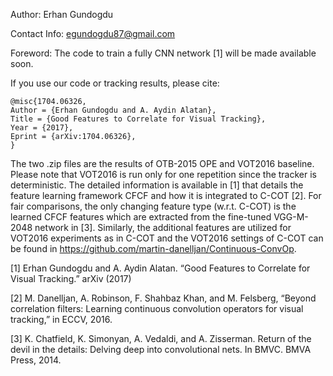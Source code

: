 Author: Erhan Gundogdu

Contact Info: egundogdu87@gmail.com

Foreword: The code to train a fully CNN network [1] will be made available soon.

If you use our code or tracking results, please cite:

	@misc{1704.06326,
	Author = {Erhan Gundogdu and A. Aydin Alatan},
	Title = {Good Features to Correlate for Visual Tracking},
	Year = {2017},
	Eprint = {arXiv:1704.06326},
	}

The two .zip files are the results of OTB-2015 OPE and VOT2016 baseline.
Please note that VOT2016 is run only for one repetition since the tracker is deterministic.
The detailed information is available in [1] that details the feature learning framework CFCF and how it is integrated to C-COT [2]. For fair comparisons, the only changing feature type (w.r.t. C-COT) is the learned CFCF features which are extracted from the fine-tuned VGG-M-2048 network in [3]. 
Similarly, the additional features are utilized for VOT2016 experiments as in C-COT and the VOT2016 settings of C-COT can be found in https://github.com/martin-danelljan/Continuous-ConvOp. 


[1] Erhan Gundogdu and A. Aydin Alatan. “Good Features to Correlate for Visual Tracking.” arXiv (2017)

[2] M. Danelljan, A. Robinson, F. Shahbaz Khan, and M. Felsberg, “Beyond correlation filters: Learning continuous convolution operators for visual tracking,” in ECCV, 2016.

[3] K. Chatfield, K. Simonyan, A. Vedaldi, and A. Zisserman. Return of the devil in the details: Delving deep into
convolutional nets. In BMVC. BMVA Press, 2014.
